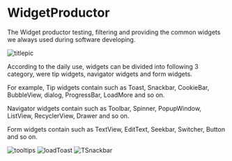 # WidgetProductor

The Widget productor testing, filtering and providing the common widgets we always used during software developing.

![titlepic](https://ss0.baidu.com/6ONWsjip0QIZ8tyhnq/it/u=382394808,438871168&fm=173&app=25&f=JPEG?w=540&h=461&s=A5725885C0334796EF85387B0300C010)

According to the daily use, widgets can be divided into following 3 category, were tip widgets, navigator widgets and form widgets.

For example, Tip widgets contain such as Toast, Snackbar, CookieBar, BubbleView, dialog, ProgressBar, LoadMore and so on.

Navigator widgets contain such as Toolbar, Spinner, PopupWindow, ListView, RecyclerView, Drawer and so on.

Form widgets contain such as TextView, EditText, Seekbar, Switcher, Button and so on.

![tooltips](https://user-images.githubusercontent.com/99822/38155597-a5e9f4bc-3446-11e8-8db1-4dbd670584f5.gif)
![loadToast](https://camo.githubusercontent.com/96592555c77792a317564369f8ff53bafcba2a13/687474703a2f2f692e696d6775722e636f6d2f57776f784c4d752e676966)
![TSnackbar](https://raw.githubusercontent.com/AndreiD/TSnackBar/master/app/snackbar.gif)
